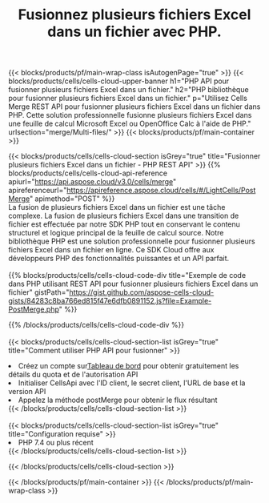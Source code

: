 ﻿---
title:  Fusionnez plusieurs fichiers Excel dans un fichier avec PHP.
description:  API Cloud et SDK pour fusionner plusieurs fichiers Excel avec PHP
url: /fr/php/merge/multi-files/
---
{{< blocks/products/pf/main-wrap-class isAutogenPage="true" >}}
{{< blocks/products/cells/cells-cloud-upper-banner h1="PHP API pour fusionner plusieurs fichiers Excel dans un fichier." h2="PHP bibliothèque pour fusionner plusieurs fichiers Excel dans un fichier." p="Utilisez Cells Merge REST API pour fusionner plusieurs fichiers Excel dans un fichier dans PHP. Cette solution professionnelle fusionne plusieurs fichiers Excel dans une feuille de calcul Microsoft Excel ou OpenOffice Calc à l\'aide de PHP." urlsection="merge/Multi-files/" >}}
{{< blocks/products/pf/main-container >}}

{{< blocks/products/cells/cells-cloud-section isGrey="true" title="Fusionner plusieurs fichiers Excel dans un fichier - PHP REST API" >}}
{{% blocks/products/cells/cells-cloud-api-reference apiurl="https://api.aspose.cloud/v3.0/cells/merge" apireferenceurl="https://apireference.aspose.cloud/cells/#/LightCells/PostMerge" apimethod="POST" %}}
<br/>
La fusion de plusieurs fichiers Excel dans un fichier est une tâche complexe. La fusion de plusieurs fichiers Excel dans une transition de fichier est effectuée par notre SDK PHP tout en conservant le contenu structurel et logique principal de la feuille de calcul source. Notre bibliothèque PHP est une solution professionnelle pour fusionner plusieurs fichiers Excel dans un fichier en ligne. Ce SDK Cloud offre aux développeurs PHP des fonctionnalités puissantes et un API parfait.
<br/>
<br/>
{{% blocks/products/cells/cells-cloud-code-div title="Exemple de code dans PHP utilisant REST API pour fusionner plusieurs fichiers Excel dans un fichier" gistPath="https://gist.github.com/aspose-cells-cloud-gists/84283c8ba766ed815f47e6dfb0891152.js?file=Example-PostMerge.php" %}}
  
{{% /blocks/products/cells/cells-cloud-code-div %}}
<br/>
<br/>
{{< blocks/products/cells/cells-cloud-section-list isGrey="true" title="Comment utiliser PHP API pour fusionner" >}}
<li> Créez un compte sur<a href="https://dashboard.aspose.cloud/">Tableau de bord</a> pour obtenir gratuitement les détails du quota et de l'autorisation API</li>
<li>Initialiser CellsApi avec l'ID client, le secret client, l'URL de base et la version API</li>
<li>Appelez la méthode postMerge pour obtenir le flux résultant</li>
{{< /blocks/products/cells/cells-cloud-section-list >}}
<br/>
<br/>
{{< blocks/products/cells/cells-cloud-section-list isGrey="true" title="Configuration requise" >}}
<li>PHP 7.4 ou plus récent</li>
{{< /blocks/products/cells/cells-cloud-section-list >}}

{{< /blocks/products/cells/cells-cloud-section >}}

{{< /blocks/products/pf/main-container >}}
{{< /blocks/products/pf/main-wrap-class >}}
